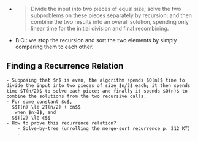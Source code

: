 -
  > Divide the input into two pieces of equal size; solve the two subproblems on these pieces separately by recursion; and then combine the two results into an overall solution, spending only linear time for the initial division and final recombining.
- B.C.: we stop the recursion and sort the two elements by simply comparing them to each other.
## Finding a Recurrence Relation
	- Supposing that $n$ is even, the algorithm spends $O(n)$ time to divide the input into two pieces of size $n/2$ each; it then spends time $T(n/2)$ to solve each piece; and finally it spends $O(n)$ to combine the solutions from the two recursive calls.
	- For some constant $c$, 
	  $$T(n) \le 2T(n/2) + cn$$
	   when $n>2$, and 
	  $$T(2) \le c$$
	- How to prove this recurrence relation?
		- Solve-by-tree (unrolling the merge-sort recurrence p. 212 KT)
		-